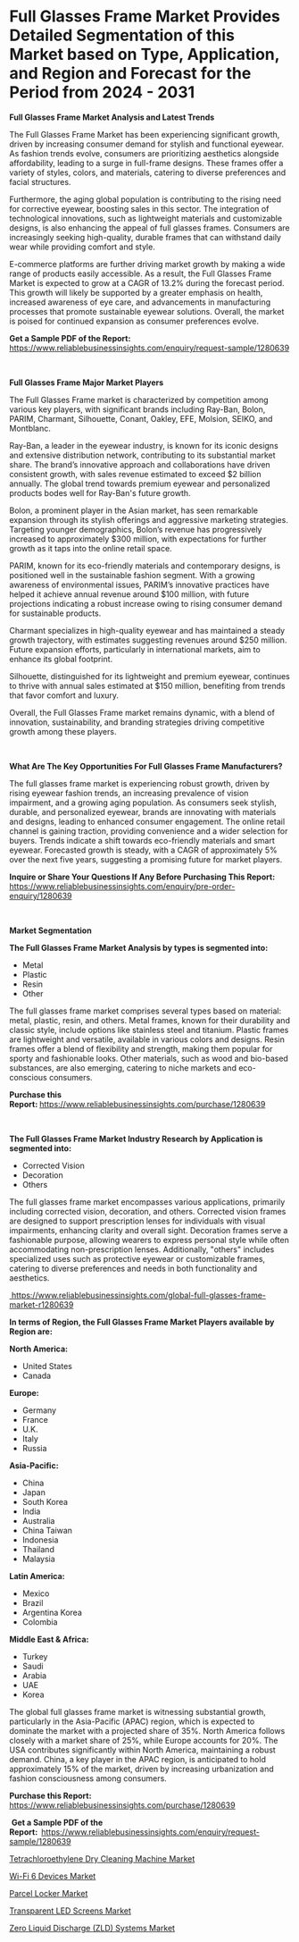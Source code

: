 <p><h1>Full Glasses Frame Market Provides Detailed Segmentation of this Market based on Type, Application, and Region and Forecast for the Period from 2024 - 2031</h1></p><p><strong>Full Glasses Frame Market Analysis and Latest Trends</strong></p>
<p><p>The Full Glasses Frame Market has been experiencing significant growth, driven by increasing consumer demand for stylish and functional eyewear. As fashion trends evolve, consumers are prioritizing aesthetics alongside affordability, leading to a surge in full-frame designs. These frames offer a variety of styles, colors, and materials, catering to diverse preferences and facial structures.</p><p>Furthermore, the aging global population is contributing to the rising need for corrective eyewear, boosting sales in this sector. The integration of technological innovations, such as lightweight materials and customizable designs, is also enhancing the appeal of full glasses frames. Consumers are increasingly seeking high-quality, durable frames that can withstand daily wear while providing comfort and style.</p><p>E-commerce platforms are further driving market growth by making a wide range of products easily accessible. As a result, the Full Glasses Frame Market is expected to grow at a CAGR of 13.2% during the forecast period. This growth will likely be supported by a greater emphasis on health, increased awareness of eye care, and advancements in manufacturing processes that promote sustainable eyewear solutions. Overall, the market is poised for continued expansion as consumer preferences evolve.</p></p>
<p><strong>Get a Sample PDF of the Report:&nbsp;</strong> <a href="https://www.reliablebusinessinsights.com/enquiry/request-sample/1280639?utm_campaign=97&utm_medium=2&utm_source=Github&utm_content=ia&utm_term=30092024&utm_id=full-glasses-frame">https://www.reliablebusinessinsights.com/enquiry/request-sample/1280639</a></p>
<p>&nbsp;</p>
<p><strong>Full Glasses Frame Major Market Players</strong></p>
<p><p>The Full Glasses Frame market is characterized by competition among various key players, with significant brands including Ray-Ban, Bolon, PARIM, Charmant, Silhouette, Conant, Oakley, EFE, Molsion, SEIKO, and Montblanc. </p><p>Ray-Ban, a leader in the eyewear industry, is known for its iconic designs and extensive distribution network, contributing to its substantial market share. The brand’s innovative approach and collaborations have driven consistent growth, with sales revenue estimated to exceed $2 billion annually. The global trend towards premium eyewear and personalized products bodes well for Ray-Ban's future growth.</p><p>Bolon, a prominent player in the Asian market, has seen remarkable expansion through its stylish offerings and aggressive marketing strategies. Targeting younger demographics, Bolon’s revenue has progressively increased to approximately $300 million, with expectations for further growth as it taps into the online retail space.</p><p>PARIM, known for its eco-friendly materials and contemporary designs, is positioned well in the sustainable fashion segment. With a growing awareness of environmental issues, PARIM’s innovative practices have helped it achieve annual revenue around $100 million, with future projections indicating a robust increase owing to rising consumer demand for sustainable products.</p><p>Charmant specializes in high-quality eyewear and has maintained a steady growth trajectory, with estimates suggesting revenues around $250 million. Future expansion efforts, particularly in international markets, aim to enhance its global footprint.</p><p>Silhouette, distinguished for its lightweight and premium eyewear, continues to thrive with annual sales estimated at $150 million, benefiting from trends that favor comfort and luxury.</p><p>Overall, the Full Glasses Frame market remains dynamic, with a blend of innovation, sustainability, and branding strategies driving competitive growth among these players.</p></p>
<p>&nbsp;</p>
<p><strong>What Are The Key Opportunities For Full Glasses Frame Manufacturers?</strong></p>
<p><p>The full glasses frame market is experiencing robust growth, driven by rising eyewear fashion trends, an increasing prevalence of vision impairment, and a growing aging population. As consumers seek stylish, durable, and personalized eyewear, brands are innovating with materials and designs, leading to enhanced consumer engagement. The online retail channel is gaining traction, providing convenience and a wider selection for buyers. Trends indicate a shift towards eco-friendly materials and smart eyewear. Forecasted growth is steady, with a CAGR of approximately 5% over the next five years, suggesting a promising future for market players.</p></p>
<p><strong>Inquire or Share Your Questions If Any Before Purchasing This Report:</strong> <a href="https://www.reliablebusinessinsights.com/enquiry/pre-order-enquiry/1280639?utm_campaign=97&utm_medium=2&utm_source=Github&utm_content=ia&utm_term=30092024&utm_id=full-glasses-frame">https://www.reliablebusinessinsights.com/enquiry/pre-order-enquiry/1280639</a></p>
<p>&nbsp;</p>
<p><strong>Market Segmentation</strong></p>
<p><strong>The Full Glasses Frame Market Analysis by types is segmented into:</strong></p>
<p><ul><li>Metal</li><li>Plastic</li><li>Resin</li><li>Other</li></ul></p>
<p><p>The full glasses frame market comprises several types based on material: metal, plastic, resin, and others. Metal frames, known for their durability and classic style, include options like stainless steel and titanium. Plastic frames are lightweight and versatile, available in various colors and designs. Resin frames offer a blend of flexibility and strength, making them popular for sporty and fashionable looks. Other materials, such as wood and bio-based substances, are also emerging, catering to niche markets and eco-conscious consumers.</p></p>
<p><strong>Purchase this Report:&nbsp;</strong><a href="https://www.reliablebusinessinsights.com/purchase/1280639?utm_campaign=97&utm_medium=2&utm_source=Github&utm_content=ia&utm_term=30092024&utm_id=full-glasses-frame">https://www.reliablebusinessinsights.com/purchase/1280639</a></p>
<p>&nbsp;</p>
<p><strong>The Full Glasses Frame Market Industry Research by Application is segmented into:</strong></p>
<p><ul><li>Corrected Vision</li><li>Decoration</li><li>Others</li></ul></p>
<p><p>The full glasses frame market encompasses various applications, primarily including corrected vision, decoration, and others. Corrected vision frames are designed to support prescription lenses for individuals with visual impairments, enhancing clarity and overall sight. Decoration frames serve a fashionable purpose, allowing wearers to express personal style while often accommodating non-prescription lenses. Additionally, "others" includes specialized uses such as protective eyewear or customizable frames, catering to diverse preferences and needs in both functionality and aesthetics.</p></p>
<p><a href="https://www.reliablebusinessinsights.com/global-full-glasses-frame-market-r1280639?utm_campaign=97&utm_medium=2&utm_source=Github&utm_content=ia&utm_term=30092024&utm_id=full-glasses-frame">&nbsp;https://www.reliablebusinessinsights.com/global-full-glasses-frame-market-r1280639</a></p>
<p><strong>In terms of Region, the Full Glasses Frame Market Players available by Region are:</strong></p>
<p>
    <p> <strong> North America: </strong>
        <ul>
            <li>United States</li>
            <li>Canada</li>
        </ul>
        </p> 
    <p> <strong> Europe: </strong>
        <ul>
            <li>Germany</li>
            <li>France</li>
            <li>U.K.</li>
            <li>Italy</li>
            <li>Russia</li>
        </ul>
        </p> 
    <p> <strong> Asia-Pacific: </strong>
        <ul>
            <li>China</li>
            <li>Japan</li>
            <li>South Korea</li>
            <li>India</li>
            <li>Australia</li>
            <li>China Taiwan</li>
            <li>Indonesia</li>
            <li>Thailand</li>
            <li>Malaysia</li>
        </ul>
        </p> 
    <p> <strong> Latin America: </strong>
        <ul>
            <li>Mexico</li>
            <li>Brazil</li>
            <li>Argentina Korea</li>
            <li>Colombia</li>
        </ul>
        </p> 
    <p> <strong> Middle East & Africa: </strong>
        <ul>
            <li>Turkey</li>
            <li>Saudi</li>
            <li>Arabia</li>
            <li>UAE</li>
            <li>Korea</li>
        </ul>
    </p>
    </p>
<p><p>The global full glasses frame market is witnessing substantial growth, particularly in the Asia-Pacific (APAC) region, which is expected to dominate the market with a projected share of 35%. North America follows closely with a market share of 25%, while Europe accounts for 20%. The USA contributes significantly within North America, maintaining a robust demand. China, a key player in the APAC region, is anticipated to hold approximately 15% of the market, driven by increasing urbanization and fashion consciousness among consumers.</p></p>
<p><strong>Purchase this Report: </strong><a href="https://www.reliablebusinessinsights.com/purchase/1280639?utm_campaign=97&utm_medium=2&utm_source=Github&utm_content=ia&utm_term=30092024&utm_id=full-glasses-frame">https://www.reliablebusinessinsights.com/purchase/1280639</a></p>
<p>&nbsp;<strong>Get a Sample PDF of the Report:&nbsp;&nbsp;</strong><a href="https://www.reliablebusinessinsights.com/enquiry/request-sample/1280639?utm_campaign=97&utm_medium=2&utm_source=Github&utm_content=ia&utm_term=30092024&utm_id=full-glasses-frame">https://www.reliablebusinessinsights.com/enquiry/request-sample/1280639</a></p>
<p><strong></strong></p>
<p><p><a href="https://github.com/darcy8m10dupre/Market-Research-Report-List-1/blob/main/tetrachloroethylene-dry-cleaning-machine-market.md?utm_campaign=97&utm_medium=2&utm_source=Github&utm_content=ia&utm_term=30092024&utm_id=full-glasses-frame">Tetrachloroethylene Dry Cleaning Machine Market</a></p><p><a href="https://www.linkedin.com/pulse/role-wi-fi-6-devices-market-applications-home-usecommercial-crhmc?utm_campaign=97&utm_medium=2&utm_source=Github&utm_content=ia&utm_term=30092024&utm_id=full-glasses-frame">Wi-Fi 6 Devices Market</a></p><p><a href="https://www.linkedin.com/pulse/parcel-locker-market-research-report-exploring-size-revenue-v73te?utm_campaign=97&utm_medium=2&utm_source=Github&utm_content=ia&utm_term=30092024&utm_id=full-glasses-frame">Parcel Locker Market</a></p><p><a href="https://issuu.com/reportprime-2/docs/transparent-led-screens-market-size_04244be495b7fe?utm_campaign=97&utm_medium=2&utm_source=Github&utm_content=ia&utm_term=30092024&utm_id=full-glasses-frame">Transparent LED Screens Market</a></p><p><a href="https://github.com/michaelhall412/Market-Research-Report-List-1/blob/main/zero-liquid-discharge-zld-systems-market.md?utm_campaign=97&utm_medium=2&utm_source=Github&utm_content=ia&utm_term=30092024&utm_id=full-glasses-frame">Zero Liquid Discharge (ZLD) Systems Market</a></p></p>
